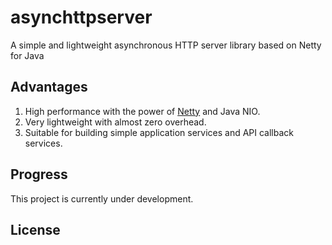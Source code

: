 # asynchttpserver
A simple and lightweight asynchronous HTTP server library based on Netty for Java

## Advantages
1. High performance with the power of [Netty](https://netty.io/) and Java NIO.
2. Very lightweight with almost zero overhead.
3. Suitable for building simple application services and API callback services.
## Progress
This project is currently under development.
## License
